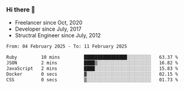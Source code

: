 ### Hi there 👋

- Freelancer since Oct, 2020
- Developer since July, 2017
- Structral Engineer since July, 2012

<!--START_SECTION:waka-->

```txt
From: 04 February 2025 - To: 11 February 2025

Ruby         10 mins         ████████████████░░░░░░░░░   63.37 %
JSON         2 mins          ████▒░░░░░░░░░░░░░░░░░░░░   16.82 %
JavaScript   2 mins          ████░░░░░░░░░░░░░░░░░░░░░   15.83 %
Docker       0 secs          ▓░░░░░░░░░░░░░░░░░░░░░░░░   02.15 %
CSS          0 secs          ▒░░░░░░░░░░░░░░░░░░░░░░░░   01.73 %
```

<!--END_SECTION:waka-->

